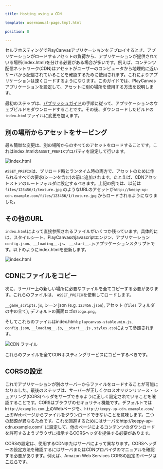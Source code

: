 ---
title: Hosting using a CDN
template: usermanual-page.tmpl.html
position: 8
---

セルフホスティングでPlayCanvasアプリケーションをデプロイするとき、アプリケーションがロードするアセットの負荷から、アプリケーションが提供されている場所(index.html)を分ける必要がある場合が多いです。例えば、コンテンツ配信ネットワーク(CDN)はアセットがユーザーのコンピュータから地理的に近いサーバから配信されていることを確認するために使用されます。これによりアプリケーションは速くロードするようになります。このガイドでは、PlayCanvasアプリケーションを設定して、アセットに別の場所を使用する方法を説明します。

最初のステップは、[パブリッシュガイド][1]の手順に従って、アプリケーションのウェブビルドをダウンロードすることです。その後、ダウンロードしたビルドの`index.html`ファイルに変更を加えます。

## 別の場所からアセットをサービング

最も簡単な変更は、別の場所からのすべてのアセットをロードすることです。これはindex.htmlの`ASSET_PREFIX`プロパティを設定して行います。

![index.html][2]

`ASSET_PREFIX`は、プリロード時とランタイム時の両方で、アセットのために作られるすべての要求(シーンを含む)の前に追加されます。たとえば、CDNアセットストアのルートフォルダに設定するべきます。上記の例では、以前は`files/123456/1/texture.jpg` のようなURLのアセットが`http://keepy-up-cdn.example.com/files/123456/1/texture.jpg` からロードされるようになりました。

## その他のURL

`index.html`によって直接参照されるファイルがいくつか残っています。具体的には、スタイルシート、PlayCanvasのjavascriptエンジン、アプリケーション`config.json`、`__loading__.js`、 `__start__.js`アプリケーションスクリプトです。以下のようにindex.htmlを更新します。

![index.html][3]

## CDNにファイルをコピー

次に、サーバー上の新しい場所に必要なファイルを全てコピーする必要があります。これらのファイルは、 `ASSET_PREFIX`を使用してロードします。

`__game_scripts.js`, シーン json (e.g. `123456.json`), アセット (`files` フォルダの中の全て), デフォルトの画面ロゴの`logo.png`。

そしてこれらのファイルはindex.html: `playcanvas-stable.min.js`, `config.json`, `__loading__.js`, `__start__.js` , `styles.css`によって参照されます。

![CDN ファイル][4]

これらのファイルを全てCDNホスティングサービスにコピーするべきです。

## CORSの設定

これでアプリケーションが別のサーバーからファイルをロードすることが可能になりました。最後のステップは、サーバーが正しくクロスオリジンリソース・シェアリング(CORS)ヘッダをサーブできるように正しく設定されていることを確認することです。CORSはブラウザのセキュリティ機能です。デフォルトでは`http://example.com` 上のWebページを、`http://keepy-up-cdn.example.com/` 上のWebページからファイルをダウンロードできないことを意味します。二つの起源が異なるためです。これを回避するためにはサーバをhttp://keepy-up-cdn.example.com/`  に設定して、他のページによるコンテンツのダウンロードを許可するようブラウザに指示するCORSヘッダを提供する必要があります。

CORSの設定は、使用するCDNまたはサーバによって異なります。CORSヘッダーの設定方法を確認するにはサーバまたはCDNプロバイダのマニュアルを確認する必要があります。例えば、Amazon Web Services CORSの設定のページは[こちら][5]です。

[1]: /user-manual/publishing/web/self-hosting
[2]: /images/user-manual/publishing/web/cdn-index.jpg
[3]: /images/user-manual/publishing/web/cdn-more.jpg
[4]: /images/user-manual/publishing/web/cdn-files.jpg
[5]: http://docs.aws.amazon.com/AmazonS3/latest/dev/cors.html

